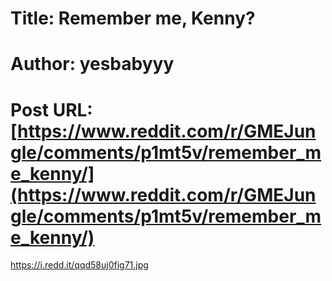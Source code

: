 # Title: Remember me, Kenny?
# Author: yesbabyyy
# Post URL: [https://www.reddit.com/r/GMEJungle/comments/p1mt5v/remember_me_kenny/](https://www.reddit.com/r/GMEJungle/comments/p1mt5v/remember_me_kenny/)


https://i.redd.it/qqd58uj0fig71.jpg
